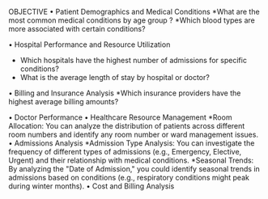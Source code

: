 OBJECTIVE
•	Patient Demographics and Medical Conditions
*What are the most common medical conditions by age group ?
*Which blood types are more associated with certain conditions?

•	Hospital Performance and Resource Utilization
* Which hospitals have the highest number of admissions for specific conditions?
* What is the average length of stay by hospital or doctor?

•	Billing and Insurance Analysis
*Which insurance providers have the highest average billing   amounts?

•	Doctor Performance
•	Healthcare Resource Management
*Room Allocation: You can analyze the distribution of patients across different room numbers and identify any room number or ward management issues.
•	Admissions Analysis 
*Admission Type Analysis: You can investigate the frequency of different types of admissions (e.g., Emergency, Elective, Urgent) and their relationship with medical conditions. 
*Seasonal Trends: By analyzing the "Date of Admission," you could identify seasonal trends in admissions based on conditions (e.g., respiratory conditions might peak during winter months).
•	Cost and Billing Analysis
